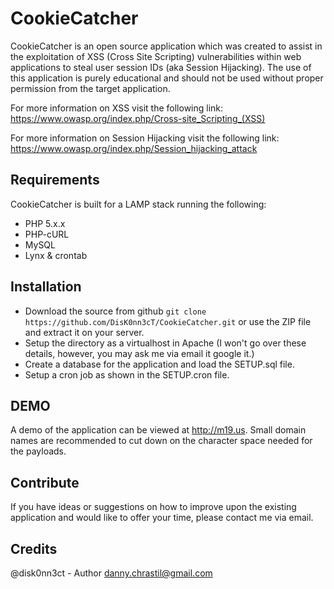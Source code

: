 CookieCatcher
=============

CookieCatcher is an open source application which was created to assist in the exploitation of XSS (Cross Site Scripting) vulnerabilities within web applications to steal user session IDs (aka Session Hijacking). The use of this application is purely educational and should not be used without proper permission from the target application.

For more information on XSS visit the following link:
https://www.owasp.org/index.php/Cross-site_Scripting_(XSS)

For more information on Session Hijacking visit the following link:
https://www.owasp.org/index.php/Session_hijacking_attack

Requirements
------------

CookieCatcher is built for a LAMP stack running the following:

* PHP 5.x.x
* PHP-cURL
* MySQL
* Lynx & crontab

Installation
------------
* Download the source from github `git clone https://github.com/DisK0nn3cT/CookieCatcher.git` or use the ZIP file and extract it on your server. 
* Setup the directory as a virtualhost in Apache (I won't go over these details, however, you may ask me via email it google it.)
* Create a database for the application and load the SETUP.sql file.
* Setup a cron job as shown in the SETUP.cron file.

DEMO
----
A demo of the application can be viewed at http://m19.us. Small domain names are recommended to cut down on the character space needed for the payloads.

Contribute
----------
If you have ideas or suggestions on how to improve upon the existing application and would like to offer your time, please contact me via email.

Credits
-------
@disk0nn3ct - Author
danny.chrastil@gmail.com
